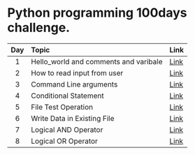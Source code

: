 Python programming 100days challenge.
======		

| Day | Topic            | Link   |
|:-----:|:----------------|:--------------------|
|1  | Hello_world and comments and varibale     |<a href="https://github.com/raj1997/100days-of-coding/tree/master/Python/Day-1">Link</a>  |
|2  | How to read input from user               | <a href="https://github.com/raj1997/100days-of-coding/tree/master/Python/Day-2">Link</a>  |
|3  | Command Line arguments                    | <a href="https://github.com/raj1997/100days-of-coding/tree/master/Python/Day-3">Link</a>  |
|4  | Conditional Statement                     | <a href="https://github.com/raj1997/100days-of-coding/tree/master/Python/Day-4">Link</a>  |
|5  | File Test Operation                       | <a href="https://github.com/raj1997/100days-of-coding/tree/master/Python/Day-5">Link</a>  |
|6  | Write Data in Existing File               | <a href="https://github.com/raj1997/100days-of-coding/tree/master/Python/Day-6">Link</a>  |
|7  | Logical AND Operator                      | <a href="https://github.com/raj1997/100days-of-coding/tree/master/Python/Day-7">Link</a>  |
|8  | Logical OR Operator                       | <a href="https://github.com/raj1997/100days-of-coding/tree/master/Python/Day-8">Link</a>  |
